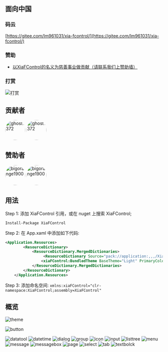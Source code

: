 ## 面向中国


### 码云

[https://gitee.com/lm961031/xia-fcontrol/](https://gitee.com/lm961031/xia-fcontrol/)

### 赞助

* [以XiaFControl的名义为慈善事业做贡献（请联系我们上赞助墙）](http://www.chinacharityfederation.org/ConfirmDonation/0.html?zhijie=3)

### 打赏

![打赏](https://raw.githubusercontent.com/LiuliuMao/LMFiles/master/XiaFControl/pay.png)

## 贡献者

<a href="https://github.com/LiuliuMao" target="_blank"><img style="border-radius:50%!important" width="64px" alt="ghost1372" src="https://raw.githubusercontent.com/LiuliuMao/LMFiles/master/XiaFControl/girl.png"></a></a>
<a href="https://github.com/justliuzm" target="_blank"><img style="border-radius:50%!important" width="64px" alt="ghost1372" src="https://raw.githubusercontent.com/LiuliuMao/LMFiles/master/XiaFControl/58766277.jpg"></a></a>

## 赞助者

<a href="https://github.com/LiuliuMao" target="_blank"><img style="border-radius:50%!important" width="64px" alt="bigorange1900" src="https://raw.githubusercontent.com/LiuliuMao/LMFiles/master/XiaFControl/girl.png"></a>
<a href="https://github.com/fengdeyingzi" target="_blank"><img style="border-radius:50%!important" width="64px" alt="bigorange1900" src="https://raw.githubusercontent.com/LiuliuMao/LMFiles/master/XiaFControl/18662432.jpg"></a>


## 用法

Step 1: 添加 XiaFControl 引用，或在 nuget 上搜索 XiaFControl;

```Install-Package XiaFControl```

Step 2: 在 App.xaml 中添加如下代码:
```XML
<Application.Resources>
        <ResourceDictionary>
            <ResourceDictionary.MergedDictionaries>
                 <ResourceDictionary Source="pack://application:,,,/XiaFControl;component/Themes/Basic/Generic.xaml" />
                <xiaFControl:BundledTheme BaseTheme="Light" PrimaryColor="XiaFPurple"/>
            </ResourceDictionary.MergedDictionaries>
        </ResourceDictionary>
    </Application.Resources>
```

Step 3: 添加命名空间:
`xmlns:xiaFControl="clr-namespace:XiaFControl;assembly=XiaFControl"`

## 概览

![theme](https://raw.githubusercontent.com/LiuliuMao/LMFiles/master/XiaFControl/theme.png)

![button](https://raw.githubusercontent.com/LiuliuMao/LMFiles/master/XiaFControl/button.png)

![datatool](https://raw.githubusercontent.com/LiuliuMao/LMFiles/master/XiaFControl/datatool.png)
![datetime](https://raw.githubusercontent.com/LiuliuMao/LMFiles/master/XiaFControl/datetime.png)
![dialog](https://raw.githubusercontent.com/LiuliuMao/LMFiles/master/XiaFControl/dialog.png)
![group](https://raw.githubusercontent.com/LiuliuMao/LMFiles/master/XiaFControl/group.png)
![icon](https://raw.githubusercontent.com/LiuliuMao/LMFiles/master/XiaFControl/icon.png)
![input](https://raw.githubusercontent.com/LiuliuMao/LMFiles/master/XiaFControl/input2.png)
![listtree](https://raw.githubusercontent.com/LiuliuMao/LMFiles/master/XiaFControl/listtree.png)
![menu](https://raw.githubusercontent.com/LiuliuMao/LMFiles/master/XiaFControl/menu.png)
![message](https://raw.githubusercontent.com/LiuliuMao/LMFiles/master/XiaFControl/message.png)
![messagebox](https://raw.githubusercontent.com/LiuliuMao/LMFiles/master/XiaFControl/messagebox.png)
![page](https://raw.githubusercontent.com/LiuliuMao/LMFiles/master/XiaFControl/page.png)
![select](https://raw.githubusercontent.com/LiuliuMao/LMFiles/master/XiaFControl/select.png)
![tab](https://raw.githubusercontent.com/LiuliuMao/LMFiles/master/XiaFControl/tab.png)
![textbolck](https://raw.githubusercontent.com/LiuliuMao/LMFiles/master/XiaFControl/textbolck.png)

